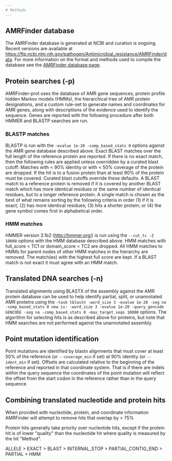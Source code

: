 ```yaml
---
# Methods
---
```


## AMRFinder database

The AMRFinder database is generated at NCBI and curation is ongoing. Recent versions are available at https://ftp.ncbi.nlm.nih.gov/pathogen/Antimicrobial_resistance/AMRFinder/data. For more information on the format and methods used to compile the database see the [AMRFinder database page](AMRFinder-database.md).

## Protein searches (-p)

AMRFinder-prot uses the database of AMR gene sequences, protein profile hidden Markov models
(HMMs), the hierarchical tree of AMR protein designations, and a custom
rule-set to generate names and coordinates for AMR genes, along with
descriptions of the evidence used to identify the sequence. Genes are reported
with the following procedure after both HMMER and BLASTP searches are run.

### BLASTP matches

BLASTP is run with the `-evalue 1e-20 -comp_based_stats 0` 
options against the AMR gene database described above.  Exact BLAST matches
over the full length of the reference protein are reported. If there is no
exact match, then the following rules are applied unless overridden by
a curated blast cutoff: Matches with < 90% identity or with < 50% coverage of
the protein are dropped. If the hit is to a fusion protein than at least 90% of
the protein must be covered. Curated blast cutoffs override these defaults.
A BLAST match to a reference protein is removed if it is covered by another
BLAST match which has more identical residues or the same number of identical
residues, but to a longer reference protein. A single match is chosen as the
best of what remains sorting by the following criteria in order (1) if it is
exact; (2) has more identical residues; (3) hits a shorter protein; or (4) the
gene symbol comes first in alphabetical order.

### HMM matches

HMMER version 3.1b2 (http://hmmer.org/) is run using the `--cut_tc -Z 10000`
options with the HMM database described above. HMM matches with full_score
< TC1 or domain_score < TC2 are dropped. All HMM matches to HMMs for parent
nodes of other HMM matches in the hierarchy are removed. The match(es) with the
highest full score are kept. If a BLAST match is not exact it must agree with an HMM match.

## Translated DNA searches (-n)

Translated alignments using BLASTX of the assembly against the AMR protein
database can be used to help identify partial, split, or unannotated AMR
proteins using the `-task tblastn -word_size 3 -evalue 1e-20 -seg no -comp_based_stats 0 now is:
-word_size 3 -evalue 1e-20 -query_gencode GENCODE -seg no -comp_based_stats 0 -max_target_seqs 10000` 
options. The algorithm for selecting hits is as described above for proteins,
but note that HMM searches are not performed against the unannotated
assembly.

## Point mutation identification

Point mutations are identified by blastn alignments that must cover at least 50%
of the reference (or `--coverage_min` if set) at 90% identity (or `--ident_min`
if set). Offsets are calculated relative to the beginning of the reference and
reported in that coordinate system. That is if there are indels within the
query sequence the coordinates of the point mutation will reflect the offset
from the start codon in the reference rather than in the query sequence.

## Combining translated nucleotide and protein hits

When provided with nucleotide, protein, and coordinate information AMRFinder will attempt to remove hits that overlap by > 75%

Protein hits generally take priority over nucleotide hits, except if the protein hit is of lower "quality" than the nucleotide hit where quality is measured by the hit "Method". 

ALLELE > EXACT > BLAST > INTERNAL_STOP > PARTIAL_CONTIG_END > PARTIAL > HMM


